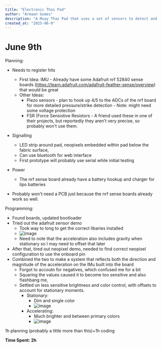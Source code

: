 ```yaml
---
title: "Electronic Thai Pad"
author: "Armaan Gomes"
description: "A Muay Thai Pad that uses a set of sensors to detect and respond to the strength of the hits."
created_at: "2025-06-9"
---
```



# June 9th
Planning: 
- Needs to register hits
    - First Idea: IMU - Already have some Adafruit nrf 52840 sense boards (https://learn.adafruit.com/adafruit-feather-sense/overview) that would be great
    - Other Ideas:
        - Piezo sensors -  plan to hook up 4/5 to the ADCs of the nrf board for more detailed pressure/strike detection - Note: might need some voltage protection
        - FSR (Force Sensistive Resistors - A friend used these in one of their projects, but reportedly they aren't very precise, so probably won't use them.
     
- Signalling
    - LED strip around pad, neopixels embedded within pad below the fabric surface,
    - Can use bluetooth for web interface
    - First prototype will probably use serial while initial testing
 - Power
     - The nrf sense board already have a battery hookup and charger for lipo batteries
  
- Probably won't need a PCB just because the nrf sense boards already work so well.

Programming:
- Found boards, updated bootloader
- Tried out the adafruit sensor demo
    - Took way to long to get the correct libaries installed
    -  ![image](https://github.com/user-attachments/assets/e89f43f3-7ec7-4315-a7c9-76b6738b8f1b)
    - Need to note that the acceleration also includes gravity when stationary so I may need to offset that later
-  After that, tired out neopixel demo, needed to find correct neopixel configuration to use the onboard pin
-  Combined the two to make a system that reflects both the direction and magnitude of the acceleration on the IMu built into the board
    - Forgot to accoutn for negatives, which confused me for a bit
    - Squaring the values caused it to become too sensitive and also flashbang me,
    - Settled on less sensitive brightness and color control, with offsets to account for stationary moments.
        - Stationary:
            - Dim and single color
            - ![image](https://github.com/user-attachments/assets/ef113a87-26f8-4cf1-a2cf-c42205d09bd2)
        - Accelerating:
            - Much brighter and between primary colors
            -   ![image](https://github.com/user-attachments/assets/3421a346-83bc-471d-8f4f-03a862300da3)

1h planning (probably a little more than this)+1h coding

**Time Spent: 2h**

